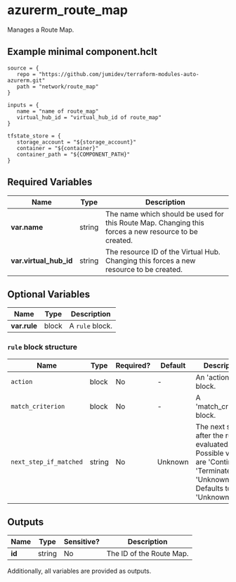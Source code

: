 # azurerm_route_map

Manages a Route Map.

## Example minimal component.hclt

```hcl
source = {
   repo = "https://github.com/jumidev/terraform-modules-auto-azurerm.git" 
   path = "network/route_map" 
}

inputs = {
   name = "name of route_map" 
   virtual_hub_id = "virtual_hub_id of route_map" 
}

tfstate_store = {
   storage_account = "${storage_account}" 
   container = "${container}" 
   container_path = "${COMPONENT_PATH}" 
}

```

## Required Variables

| Name | Type |  Description |
| ---- | --------- |  ----------- |
| **var.name** | string |  The name which should be used for this Route Map. Changing this forces a new resource to be created. | 
| **var.virtual_hub_id** | string |  The resource ID of the Virtual Hub. Changing this forces a new resource to be created. | 

## Optional Variables

| Name | Type |  Description |
| ---- | --------- |  ----------- |
| **var.rule** | block |  A `rule` block. | 

### `rule` block structure

| Name | Type | Required? | Default | Description |
| ---- | ---- | --------- | ------- | ----------- |
| `action` | block | No | - | An 'action' block. |
| `match_criterion` | block | No | - | A 'match_criterion' block. |
| `next_step_if_matched` | string | No | Unknown | The next step after the rule is evaluated. Possible values are 'Continue', 'Terminate' and 'Unknown'. Defaults to 'Unknown'. |



## Outputs

| Name | Type | Sensitive? | Description |
| ---- | ---- | --------- | --------- |
| **id** | string | No  | The ID of the Route Map. | 

Additionally, all variables are provided as outputs.
